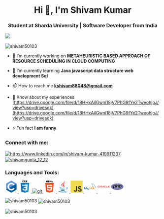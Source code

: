 <h1 align="center">Hi 👋, I'm Shivam Kumar</h1>
<h3 align="center">Student at Sharda University | Software Developer from India</h3>
<img src="https://media1.giphy.com/media/qgQUggAC3Pfv687qPC/giphy.gif">

<p align="left"> <img src="https://media1.giphy.com/media/qgQUggAC3Pfv687qPC/giphy.gif" alt="shivam50103" /> </p>

- 🔭 I’m currently working on **METAHEURISTIC BASED APPROACH OF RESOURCE SCHEDULING IN CLOUD COMPUTING**

- 🌱 I’m currently learning **Java javascript data structure web development Sql**

- 📫 How to reach me **kshivam88048@gmail.com**

- 📄 Know about my experiences [https://drive.google.com/file/d/18HHxAilGwni18jV7PhG9fYe2TweohjoJ/view?usp=drivesdk](https://drive.google.com/file/d/18HHxAilGwni18jV7PhG9fYe2TweohjoJ/view?usp=drivesdk)

- ⚡ Fun fact **I am funny**

<h3 align="left">Connect with me:</h3>
<p align="left">
<a href="https://linkedin.com/in/https://www.linkedin.com/in/shivam-kumar-419911237" target="blank"><img align="center" src="https://raw.githubusercontent.com/rahuldkjain/github-profile-readme-generator/master/src/images/icons/Social/linked-in-alt.svg" alt="https://www.linkedin.com/in/shivam-kumar-419911237" height="30" width="40" /></a>
<a href="https://instagram.com/shivamgupta_12_12" target="blank"><img align="center" src="https://raw.githubusercontent.com/rahuldkjain/github-profile-readme-generator/master/src/images/icons/Social/instagram.svg" alt="shivamgupta_12_12" height="30" width="40" /></a>
</p>

<h3 align="left">Languages and Tools:</h3>
<p align="left"> <a href="https://www.cprogramming.com/" target="_blank" rel="noreferrer"> <img src="https://raw.githubusercontent.com/devicons/devicon/master/icons/c/c-original.svg" alt="c" width="40" height="40"/> </a> <a href="https://www.w3schools.com/css/" target="_blank" rel="noreferrer"> <img src="https://raw.githubusercontent.com/devicons/devicon/master/icons/css3/css3-original-wordmark.svg" alt="css3" width="40" height="40"/> </a> <a href="https://git-scm.com/" target="_blank" rel="noreferrer"> <img src="https://www.vectorlogo.zone/logos/git-scm/git-scm-icon.svg" alt="git" width="40" height="40"/> </a> <a href="https://www.w3.org/html/" target="_blank" rel="noreferrer"> <img src="https://raw.githubusercontent.com/devicons/devicon/master/icons/html5/html5-original-wordmark.svg" alt="html5" width="40" height="40"/> </a> <a href="https://www.java.com" target="_blank" rel="noreferrer"> <img src="https://raw.githubusercontent.com/devicons/devicon/master/icons/java/java-original.svg" alt="java" width="40" height="40"/> </a> <a href="https://developer.mozilla.org/en-US/docs/Web/JavaScript" target="_blank" rel="noreferrer"> <img src="https://raw.githubusercontent.com/devicons/devicon/master/icons/javascript/javascript-original.svg" alt="javascript" width="40" height="40"/> </a> <a href="https://www.mysql.com/" target="_blank" rel="noreferrer"> <img src="https://raw.githubusercontent.com/devicons/devicon/master/icons/mysql/mysql-original-wordmark.svg" alt="mysql" width="40" height="40"/> </a> <a href="https://www.oracle.com/" target="_blank" rel="noreferrer"> <img src="https://raw.githubusercontent.com/devicons/devicon/master/icons/oracle/oracle-original.svg" alt="oracle" width="40" height="40"/> </a> <a href="https://www.php.net" target="_blank" rel="noreferrer"> <img src="https://raw.githubusercontent.com/devicons/devicon/master/icons/php/php-original.svg" alt="php" width="40" height="40"/> </a> </p>

<p><img align="left" src="https://github-readme-stats.vercel.app/api/top-langs?username=shivam50103&show_icons=true&locale=en&layout=compact" alt="shivam50103" /></p>

<p>&nbsp;<img align="center" src="https://github-readme-stats.vercel.app/api?username=shivam50103&show_icons=true&locale=en" alt="shivam50103" /></p>

<p><img align="center" src="https://github-readme-streak-stats.herokuapp.com/?user=shivam50103&" alt="shivam50103" /></p>
